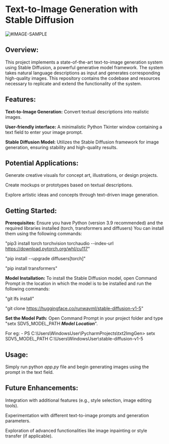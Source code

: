 # Text-to-Image Generation with Stable Diffusion

![#IMAGE-SAMPLE](https://github.com/arnav-singh-ahlawat/Text-to-Image-Generator/assets/159664776/669e200a-35ce-40eb-80b6-cbe10d8fcf99)

## Overview:

This project implements a state-of-the-art text-to-image generation system using Stable Diffusion, a powerful generative model framework. The system takes natural language descriptions as input and generates corresponding high-quality images. This repository contains the codebase and resources necessary to replicate and extend the functionality of the system.

## Features:

**Text-to-Image Generation:** Convert textual descriptions into realistic images.

**User-friendly interface:** A minimalistic Python Tkinter window containing a text field to enter your image prompt.

**Stable Diffusion Model:** Utilizes the Stable Diffusion framework for image generation, ensuring stability and high-quality results.

## Potential Applications:

Generate creative visuals for concept art, illustrations, or design projects.

Create mockups or prototypes based on textual descriptions.

Explore artistic ideas and concepts through text-driven image generation.

## Getting Started:

**Prerequisites:** Ensure you have Python (version 3.9 recommended) and the required libraries installed (torch, transformers and diffusers) You can install them using the following commands:

"pip3 install torch torchvision torchaudio --index-url https://download.pytorch.org/whl/cu117"

"pip install --upgrade diffusers[torch]"

"pip install transformers"

**Model Installation:** To install the Stable Diffusion model, open Command Prompt in the location in which the model is to be installed and run the following commands:

"git lfs install"

"git clone https://huggingface.co/runwayml/stable-diffusion-v1-5"

**Set the Model Path:** Open Command Prompt in your project folder and type "setx SDV5_MODEL_PATH _**Model Location**_".

For eg: -
PS C:\Users\WindowsUser\PycharmProjects\txt2ImgGen> setx SDV5_MODEL_PATH C:\Users\WindowsUser\stable-diffusion-v1-5

## Usage:

Simply run python *app.py* file and begin generating images using the prompt in the text field.

## Future Enhancements:

Integration with additional features (e.g., style selection, image editing tools).

Experimentation with different text-to-image prompts and generation parameters.

Exploration of advanced functionalities like image inpainting or style transfer (if applicable).
